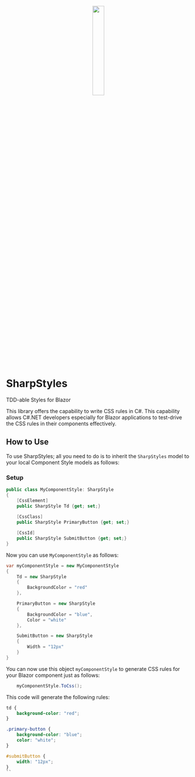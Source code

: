 
<p align="center">
  <img width="25%" height="25%" src="https://raw.githubusercontent.com/hassanhabib/SharpStyles/master/SharpStyles/Resources/SharpStyles.png">
</p>

# SharpStyles
TDD-able Styles for Blazor

This library offers the capability to write CSS rules in C#.
This capability allows C#.NET developers especially for Blazor applications to test-drive the CSS rules in their components effectively.


## How to Use
To use SharpStyles; all you need to do is to inherit the `SharpStyles` model to your local Component Style models as follows:

### Setup
```csharp
public class MyComponentStyle: SharpStyle
{
	[CssElement]
	public SharpStyle Td {get; set;}
	
	[CssClass]
	public SharpStyle PrimaryButton {get; set;}

	[CssId]
	public SharpStyle SubmitButton {get; set;}
}
```

Now you can use `MyComponentStyle` as follows:

```csharp
var myComponentStyle = new MyComponentStyle
{
	Td = new SharpStyle
	{
		BackgroundColor = "red"
	},

	PrimaryButton = new SharpStyle
	{
		BackgroundColor = "blue",
		Color = "white"
	},

	SubmitButton = new SharpStyle
	{
		Width = "12px"
	}
}
```

You can now use this object `myComponentStyle` to generate CSS rules for your Blazor component just as follows:

```csharp
	myComponentStyle.ToCss();
```

This code will generate the following rules:

```css
td {
	background-color: "red";
}

.primary-button {
	background-color: "blue";
	color: "white";
}

#submitButton {
	width: "12px";
}
``
